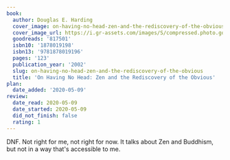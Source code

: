 ```yaml
---
book:
  author: Douglas E. Harding
  cover_image: on-having-no-head-zen-and-the-rediscovery-of-the-obvious.jpg
  cover_image_url: https://i.gr-assets.com/images/S/compressed.photo.goodreads.com/books/1348983974l/817501.jpg
  goodreads: '817501'
  isbn10: '1878019198'
  isbn13: '9781878019196'
  pages: '123'
  publication_year: '2002'
  slug: on-having-no-head-zen-and-the-rediscovery-of-the-obvious
  title: 'On Having No Head: Zen and the Rediscovery of the Obvious'
plan:
  date_added: '2020-05-09'
review:
  date_read: 2020-05-09
  date_started: 2020-05-09
  did_not_finish: false
  rating: 1
---
```


DNF. Not right for me, not right for now. It talks about Zen and Buddhism, but not in a way that's accessible to me.
